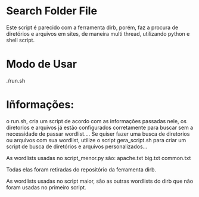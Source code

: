 # Search Folder File
Este script é parecido com a ferramenta dirb, porém, faz a procura de diretórios e arquivos em sites, de maneira multi thread, utilizando python e shell script.

# Modo de Usar

./run.sh

# Iñformações:
o run.sh, cria um script de acordo com as informações passadas nele, os diretorios e arquivos já estão configurados corretamente para buscar sem a necessidade de passar wordlist....
Se quiser fazer uma busca de diretorios ou arquivos com sua wordlist, utilize o script gera_script.sh para criar um script de busca de diretórios e arquivos personalizados...

As wordlists usadas no script_menor.py são:
apache.txt
big.txt
common.txt

Todas elas foram retiradas do repositório da ferramenta dirb.

As wordlists usadas no script maior, são as outras wordlists do dirb que não foram usadas no primeiro script.
